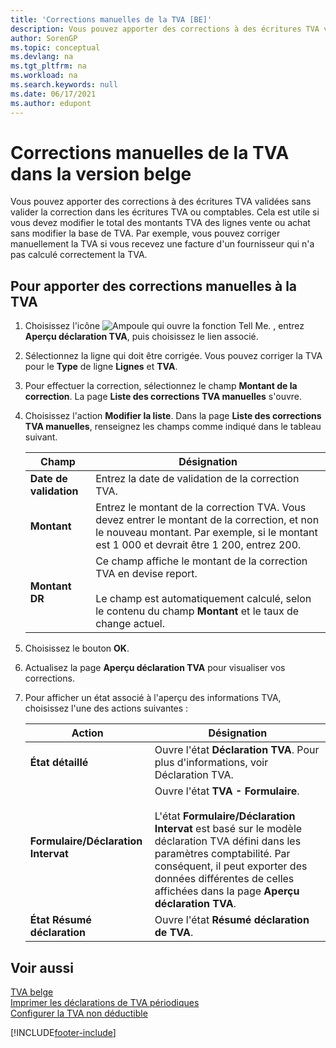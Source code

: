 ```yaml
---
title: 'Corrections manuelles de la TVA [BE]'
description: Vous pouvez apporter des corrections à des écritures TVA validées sans valider la correction dans les écritures TVA ou comptables.
author: SorenGP
ms.topic: conceptual
ms.devlang: na
ms.tgt_pltfrm: na
ms.workload: na
ms.search.keywords: null
ms.date: 06/17/2021
ms.author: edupont
---
```

# <a name="make-manual-corrections-to-vat-in-the-belgian-version"></a><a name="make-manual-corrections-to-vat-in-the-belgian-version"></a>Corrections manuelles de la TVA dans la version belge
Vous pouvez apporter des corrections à des écritures TVA validées sans valider la correction dans les écritures TVA ou comptables. Cela est utile si vous devez modifier le total des montants TVA des lignes vente ou achat sans modifier la base de TVA. Par exemple, vous pouvez corriger manuellement la TVA si vous recevez une facture d'un fournisseur qui n'a pas calculé correctement la TVA.  

## <a name="to-make-manual-corrections-to-vat"></a><a name="to-make-manual-corrections-to-vat"></a>Pour apporter des corrections manuelles à la TVA

1.  Choisissez l'icône ![Ampoule qui ouvre la fonction Tell Me.](../../media/ui-search/search_small.png "Dites-moi ce que vous voulez faire") , entrez **Aperçu déclaration TVA**, puis choisissez le lien associé.  
2.  Sélectionnez la ligne qui doit être corrigée. Vous pouvez corriger la TVA pour le **Type** de ligne **Lignes** et **TVA**.  
3.  Pour effectuer la correction, sélectionnez le champ **Montant de la correction**. La page **Liste des corrections TVA manuelles** s'ouvre.  
4.  Choisissez l'action **Modifier la liste**. Dans la page **Liste des corrections TVA manuelles**, renseignez les champs comme indiqué dans le tableau suivant.  

    |Champ|Désignation|  
    |---------------------------------|---------------------------------------|  
    |**Date de validation**|Entrez la date de validation de la correction TVA.|  
    |**Montant**|Entrez le montant de la correction TVA. Vous devez entrer le montant de la correction, et non le nouveau montant. Par exemple, si le montant est 1 000 et devrait être 1 200, entrez 200.|  
    |**Montant DR**|Ce champ affiche le montant de la correction TVA en devise report.<br /><br /> Le champ est automatiquement calculé, selon le contenu du champ **Montant** et le taux de change actuel.|  

5.  Choisissez le bouton **OK**.  
6.  Actualisez la page **Aperçu déclaration TVA** pour visualiser vos corrections.  
7.  Pour afficher un état associé à l'aperçu des informations TVA, choisissez l'une des actions suivantes :  

    |Action|Désignation|  
    |------------|---------------------------------------|  
    |**État détaillé**|Ouvre l'état **Déclaration TVA**. Pour plus d'informations, voir Déclaration TVA.|  
    |**Formulaire/Déclaration Intervat**|Ouvre l'état **TVA - Formulaire**.<br /><br /> L'état **Formulaire/Déclaration Intervat** est basé sur le modèle déclaration TVA défini dans les paramètres comptabilité. Par conséquent, il peut exporter des données différentes de celles affichées dans la page **Aperçu déclaration TVA**.|  
    |**État Résumé déclaration**|Ouvre l'état **Résumé déclaration de TVA**.|  

## <a name="see-also"></a><a name="see-also"></a>Voir aussi
 [TVA belge](belgian-vat.md)   
 [Imprimer les déclarations de TVA périodiques](how-to-print-periodic-vat-reports.md)   
 [Configurer la TVA non déductible](how-to-set-up-non-deductible-vat.md)


[!INCLUDE[footer-include](../../includes/footer-banner.md)]
